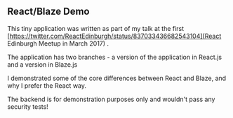 ## React/Blaze Demo

This tiny application was written as part of my talk at the first [https://twitter.com/ReactEdinburgh/status/837033436682543104](React Edinburgh Meetup in March 2017) .

The application has two branches - a version of the application in React.js and a version in Blaze.js

I demonstrated some of the core differences between React and Blaze, and why I prefer the React way.

The backend is for demonstration purposes only and wouldn't pass any security tests!
